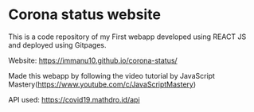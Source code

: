 # Corona status website

This is a code repository of my First webapp developed using REACT JS and deployed using Gitpages.

Website: https://immanu10.github.io/corona-status/ 


Made this webapp by following the video tutorial by JavaScript Mastery(https://www.youtube.com/c/JavaScriptMastery)


API used: https://covid19.mathdro.id/api



